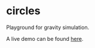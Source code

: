 # circles
Playground for gravity simulation. 

A live demo can be found [here](chrismolli.github.io/circles/index.html).